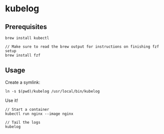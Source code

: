 # kubelog

## Prerequisites
```
brew install kubectl

// Make sure to read the brew output for instructions on finishing fzf setup
brew install fzf
```

## Usage
Create a symlink:
```
ln -s $(pwd)/kubelog /usr/local/bin/kubelog
```

Use it!
```
// Start a container
kubectl run nginx --image nginx

// Tail the logs
kubelog
```


